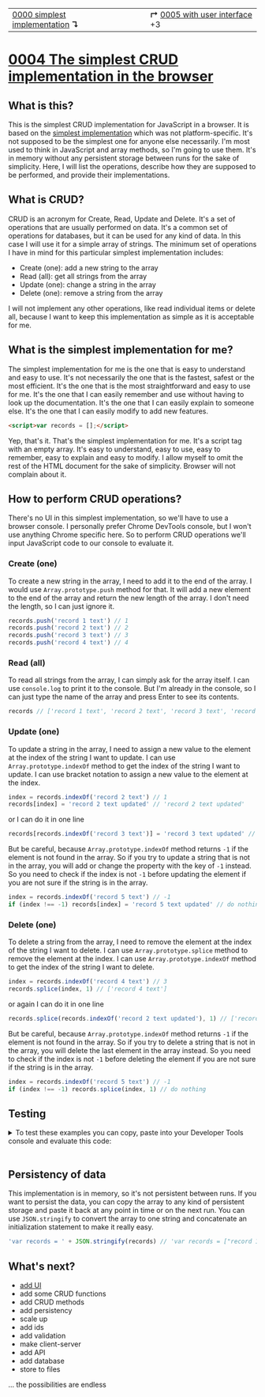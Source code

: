 <table>
  <tr>
    <td><a href="../0000-simplest-for-me/README.md">0000 simplest implementation</a> <b>↴</b></td>
    <td>&nbsp; &nbsp; &nbsp;</td>
    <td><b>↱</b> <a href="../0005-simplest-with-ui/README.md">0005 with user interface</a> +3</td>
  </tr>
</table>

# [0004 The simplest CRUD implementation in the browser](https://github.com/UniBreakfast/crud-of-increasing-complexity/blob/master/0004-simplest-in-browser/README.md)

## What is this?

This is the simplest CRUD implementation for JavaScript in a browser. It is based on the [simplest implementation](../0000-simplest-for-me/README.md) which was not platform-specific. It's not supposed to be the simplest one for anyone else necessarily. I'm most used to think in JavaScript and array methods, so I'm going to use them. It's in memory without any persistent storage between runs for the sake of simplicity. Here, I will list the operations, describe how they are supposed to be performed, and provide their implementations.

## What is CRUD?

CRUD is an acronym for Create, Read, Update and Delete. It's a set of operations that are usually performed on data. It's a common set of operations for databases, but it can be used for any kind of data. In this case I will use it for a simple array of strings. The minimum set of operations I have in mind for this particular simplest implementation includes:

- Create (one): add a new string to the array
- Read (all): get all strings from the array
- Update (one): change a string in the array
- Delete (one): remove a string from the array

I will not implement any other operations, like read individual items or delete all, because I want to keep this implementation as simple as it is acceptable for me.

## What is the simplest implementation for me?

The simplest implementation for me is the one that is easy to understand and easy to use. It's not necessarily the one that is the fastest, safest or the most efficient. It's the one that is the most straightforward and easy to use for me. It's the one that I can easily remember and use without having to look up the documentation. It's the one that I can easily explain to someone else. It's the one that I can easily modify to add new features.

```html
<script>var records = [];</script>
```

Yep, that's it. That's the simplest implementation for me. It's a script tag with an empty array. It's easy to understand, easy to use, easy to remember, easy to explain and easy to modify. I allow myself to omit the rest of the HTML document for the sake of simplicity. Browser will not complain about it.

## How to perform CRUD operations?

There's no UI in this simplest implementation, so we'll have to use a browser console. I personally prefer Chrome DevTools console, but I won't use anything Chrome specific here. So to perform CRUD operations we'll input JavaScript code to our console to evaluate it.

### Create (one)

To create a new string in the array, I need to add it to the end of the array. I would use `Array.prototype.push` method for that. It will add a new element to the end of the array and return the new length of the array. I don't need the length, so I can just ignore it.

```js
records.push('record 1 text') // 1
records.push('record 2 text') // 2
records.push('record 3 text') // 3
records.push('record 4 text') // 4
```

### Read (all)

To read all strings from the array, I can simply ask for the array itself. I can use `console.log` to print it to the console. But I'm already in the console, so I can just type the name of the array and press Enter to see its contents.

```js
records // ['record 1 text', 'record 2 text', 'record 3 text', 'record 4 text']
```

### Update (one)

To update a string in the array, I need to assign a new value to the element at the index of the string I want to update. I can use `Array.prototype.indexOf` method to get the index of the string I want to update. I can use bracket notation to assign a new value to the element at the index.

```js
index = records.indexOf('record 2 text') // 1
records[index] = 'record 2 text updated' // 'record 2 text updated'
```

or I can do it in one line

```js
records[records.indexOf('record 3 text')] = 'record 3 text updated' // 'record 3 text updated'
```

But be careful, because `Array.prototype.indexOf` method returns `-1` if the element is not found in the array. So if you try to update a string that is not in the array, you will add or change the property with the key of `-1` instead. So you need to check if the index is not `-1` before updating the element if you are not sure if the string is in the array.

```js
index = records.indexOf('record 5 text') // -1
if (index !== -1) records[index] = 'record 5 text updated' // do nothing
```

### Delete (one)

To delete a string from the array, I need to remove the element at the index of the string I want to delete. I can use `Array.prototype.splice` method to remove the element at the index. I can use `Array.prototype.indexOf` method to get the index of the string I want to delete.

```js
index = records.indexOf('record 4 text') // 3
records.splice(index, 1) // ['record 4 text']
```

or again I can do it in one line

```js
records.splice(records.indexOf('record 2 text updated'), 1) // ['record 2 text updated']
```

But be careful, because `Array.prototype.indexOf` method returns `-1` if the element is not found in the array. So if you try to delete a string that is not in the array, you will delete the last element in the array instead. So you need to check if the index is not `-1` before deleting the element if you are not sure if the string is in the array.

```js
index = records.indexOf('record 5 text') // -1
if (index !== -1) records.splice(index, 1) // do nothing
```

## Testing

<details>
  <summary>To test these examples you can copy, paste into your Developer Tools console and evaluate this code:</summary><br>

```js
  console.log('// Implementation initialization')
  console.log('records = []')
  records = []

  console.log('// Create (one) examples')
  console.log("records.push('record 1 text')")
  console.log(records.push('record 1 text'))
  // 1
  console.log("records.push('record 2 text')")
  console.log(records.push('record 2 text'))
  // 2
  console.log("records.push('record 3 text')")
  console.log(records.push('record 3 text'))
  // 3
  console.log("records.push('record 4 text')")
  console.log(records.push('record 4 text'))
  // 4

  console.log('// Read (all) example')
  console.log('records')
  console.log(records)
  // (4) ['record 1 text', 'record 2 text', 'record 3 text', 'record 4 text']

  console.log('// Update (one) examples')
  console.log("index = records.indexOf('record 2 text')")
  console.log(index = records.indexOf('record 2 text'))
  // 1
  console.log("records[index] = 'record 2 text updated'")
  console.log(records[index] = 'record 2 text updated')
  console.log("records[records.indexOf('record 3 text')] = 'record 3 text updated'")
  console.log(records[records.indexOf('record 3 text')] = 'record 3 text updated')
  console.log('records')
  console.log(records)
  // (4) ['record 1 text', 'record 2 text updated', 'record 3 text updated', 'record 4 text']

  console.log('// Delete (one) examples')
  console.log("index = records.indexOf('record 4 text')")
  console.log(index = records.indexOf('record 4 text'))
  // 3
  console.log('records.splice(index, 1)')
  console.log(records.splice(index, 1))
  // ['record 4 text']
  console.log("records.splice(records.indexOf('record 2 text updated'), 1)")
  console.log(records.splice(records.indexOf('record 2 text updated'), 1))
  // ['record 2 text updated']
  console.log('records')
  console.log(records)
  // (2) ['record 1 text', 'record 3 text updated']
  ```

And then you can compare the actual output with the expected output in the comments.
</details><br>

## Persistency of data

This implementation is in memory, so it's not persistent between runs. If you want to persist the data, you can copy the array to any kind of persistent storage and paste it back at any point in time or on the next run. You can use `JSON.stringify` to convert the array to one string and concatenate an initialization statement to make it really easy.

```js
'var records = ' + JSON.stringify(records) // 'var records = ["record 1 text","record 3 text updated"]'
```

## What's next?

- [add UI](../0005-simplest-with-ui/README.md)
- add some CRUD functions
- add CRUD methods
- add persistency
- scale up
- add ids
- add validation
- make client-server
- add API
- add database
- store to files
  
... the possibilities are endless
